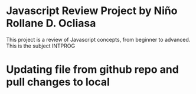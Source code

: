 # Javascript Review Project by Niño Rollane D. Ocliasa
This project is a review of Javascript concepts, from beginner to advanced.
This is the subject INTPROG
# Updating file from github repo and pull changes to local
